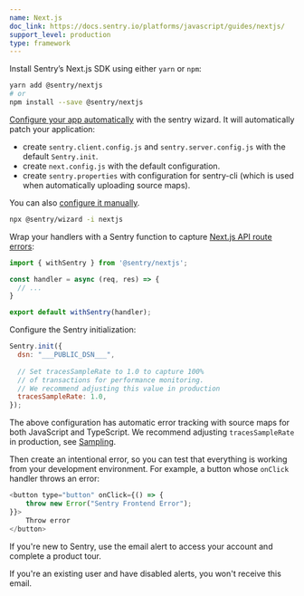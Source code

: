 ```yaml
---
name: Next.js
doc_link: https://docs.sentry.io/platforms/javascript/guides/nextjs/
support_level: production
type: framework
---
```


Install Sentry’s Next.js SDK using either `yarn` or `npm`:

```bash
yarn add @sentry/nextjs
# or
npm install --save @sentry/nextjs
```

[Configure your app automatically](https://docs.sentry.io/platforms/javascript/guides/nextjs/#configure) with the sentry wizard. It will automatically patch your application:

- create `sentry.client.config.js` and `sentry.server.config.js` with the default `Sentry.init`.
- create `next.config.js` with the default configuration.
- create `sentry.properties` with configuration for sentry-cli (which is used when automatically uploading source maps).

You can also [configure it manually](https://docs.sentry.io/platforms/javascript/guides/nextjs/manual-setup/).

```bash
npx @sentry/wizard -i nextjs
```

Wrap your handlers with a Sentry function to capture [Next.js API route errors](https://nextjs.org/docs/api-routes/introduction): 

```javascript
import { withSentry } from '@sentry/nextjs';

const handler = async (req, res) => {
  // ...
}

export default withSentry(handler);
```

Configure the Sentry initialization:

```javascript
Sentry.init({
  dsn: "___PUBLIC_DSN___",
  
  // Set tracesSampleRate to 1.0 to capture 100%
  // of transactions for performance monitoring.
  // We recommend adjusting this value in production
  tracesSampleRate: 1.0,
});
```

The above configuration has automatic error tracking with source maps for both JavaScript and TypeScript. We recommend adjusting `tracesSampleRate` in production, see [Sampling](https://docs.sentry.io/platforms/javascript/configuration/sampling/).

Then create an intentional error, so you can test that everything is working from your development environment. For example, a button whose `onClick` handler throws an error:

```javascript
<button type="button" onClick={() => {
    throw new Error("Sentry Frontend Error");
}}>
    Throw error
</button>
```

If you're new to Sentry, use the email alert to access your account and complete a product tour.

If you're an existing user and have disabled alerts, you won't receive this email.
